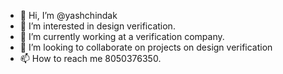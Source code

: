 - 👋 Hi, I’m @yashchindak
- 👀 I’m interested in design verification.
- 🌱 I’m currently working at a verification company.
- 💞️ I’m looking to collaborate on projects on design verification 
- 📫 How to reach me 8050376350.

<!---
yashchindak/yashchindak is a ✨ special ✨ repository because its `README.md` (this file) appears on your GitHub profile.
You can click the Preview link to take a look at your changes.
--->
